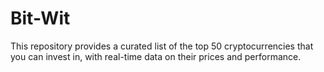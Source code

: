# Bit-Wit
This repository provides a curated list of the top 50 cryptocurrencies that you can invest in, with real-time data on their prices and performance.
